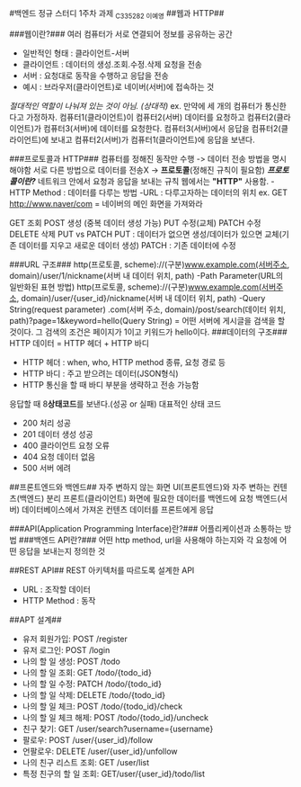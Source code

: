 #백엔드 정규 스터디 1주차 과제
<sub>C335282 이예영</sub> ##웹과 HTTP##

###웹이란?###
여러 컴퓨터가 서로 연결되어 정보를 공유하는 공간

- 일반적인 형태 : 클라이언트-서버
- 클라이언트 : 데이터의 생성.조회.수정.삭제 요청을 전송
- 서버 : 요청대로 동작을 수행하고 응답을 전송
- 예시 : 브라우저(클라이언트)로 네이버(서버)에 접속하는 것

_절대적인 역할이 나눠져 있는 것이 아님. (상대적)_
ex. 만약에 세 개의 컴퓨터가 통신한다고 가정하자. 컴퓨터1(클라이언트)이 컴퓨터2(서버) 데이터를 요청하고 컴퓨터2(클라이언트)가 컴퓨터3(서버)에 데이터를 요청한다.
컴퓨터3(서버)에서 응답을 컴퓨터2(클라이언트)에 보내고 컴퓨터2(서버)가 컴퓨터1(클라이언트)에 응답을 보낸다.

###프로토콜과 HTTP###
컴퓨터를 정해진 동작만 수행 -> 데이터 전송 방법을 명시해야함
서로 다른 방법으로 데이터를 전송X -> **프로토콜**(정해진 규칙이 필요함)
**_프로토콜이란?_** 네트워크 안에서 요청과 응답을 보내는 규칙
웹에서는 **"HTTP"** 사용함.
-HTTP Method : 데이터를 다루는 방법
-URL : 다루고자하는 데이터의 위치
ex. GET http://www.naver/com = 네이버의 메인 화면을 가져와라

GET 조회
POST 생성 (중복 데이터 생성 가능)
PUT 수정(교체)
PATCH 수정
DELETE 삭제
PUT vs PATCH
PUT : 데이터가 없으면 생성/데이터가 있으면 교체(기존 데이터를 지우고 새로운 데이터 생성)
PATCH : 기존 데이터에 수정

###URL 구조###
http(프로토콜, scheme)://(구분)www.example.com(서버주소, domain)/user/1/nickname(서버 내 데이터 위치, path)
-Path Parameter(URL의 일반화된 표현 방법)
http(프로토콜, scheme)://(구분)www.example.com(서버주소, domain)/user/{user_id}/nickname(서버 내 데이터 위치, path)
-Query String(request parameter)
.com(서버 주소, domain)/post/search(데이터 위치, path)?page=1&keyword=hello(Query String) = 어떤 서버에 게시글을 검색을 할 것이다. 그 검색의 조건은 페이지가 1이고 키워드가 hello이다. ###데이터의 구조###
HTTP 데이터 = HTTP 헤더 + HTTP 바디

- HTTP 헤더 : when, who, HTTP method 종류, 요청 경로 등
- HTTP 바디 : 주고 받으려는 데이터(JSON형식)
- HTTP 통신을 할 때 바디 부분을 생략하고 전송 가능함

응답할 때 8**상태코드**를 보낸다.(성공 or 실패)
대표적인 상태 코드

- 200 처리 성공
- 201 데이터 생성 성공
- 400 클라이언트 요청 오류
- 404 요청 데이터 없음
- 500 서버 에려

##프론트엔드와 백엔드##
자주 변하지 않는 화면 UI(프론트엔드)와 자주 변하는 컨텐츠(백엔드) 분리
프론트(클라이언트) 화면에 필요한 데이터를 백엔드에 요청
백엔드(서버) 데이터베이스에서 가져온 컨텐츠 데이터를 프론트에게 응답

###API(Application Programming Interface)란?### 어플리케이션과 소통하는 방법 ###백엔드 API란?### 어떤 http method, url을 사용해야 하는지와 각 요청에 어떤 응답을 보내는지 정의한 것

##REST API##
REST 아키텍처를 따르도록 설계한 API

- URL : 조작할 데이터
- HTTP Method : 동작

##APT 설계##

- 유저 회원가입: POST /register
- 유저 로그인: POST /login
- 나의 할 일 생성: POST /todo
- 나의 할 일 조회: GET /todo/{todo_id}
- 나의 할 일 수정: PATCH /todo/{todo_id}
- 나의 할 일 삭제: DELETE /todo/{todo_id}
- 나의 할 일 체크: POST /todo/{todo_id}/check
- 나의 할 일 체크 해제: POST /todo/{todo_id}/uncheck
- 친구 찾기: GET /user/search?username={username}
- 팔로우: POST /user/{user_id}/follow
- 언팔로우: DELETE /user/{user_id}/unfollow
- 나의 친구 리스트 조회: GET /user/list
- 특정 친구의 할 일 조회: GET/user/{user_id}/todo/list
